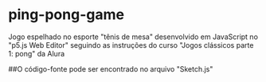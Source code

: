# ping-pong-game
Jogo espelhado no esporte "tênis de mesa" desenvolvido em JavaScript no "p5.js Web Editor" seguindo as instruções do curso "Jogos clássicos parte 1: pong" da Alura

##O código-fonte pode ser encontrado no arquivo "Sketch.js"
